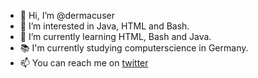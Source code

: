 - 👋 Hi, I’m @dermacuser
- 👀 I’m interested in Java, HTML and Bash.
- 🌱 I’m currently learning HTML, Bash and Java.
- 📚 I'm currently studying computerscience in Germany.
- 📫 You can reach me on [twitter]([url](https://twitter.com/dermacbenutzer))
